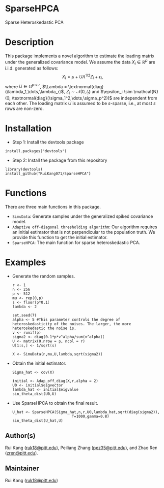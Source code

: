 # SparseHPCA

Sparse Heteroskedastic PCA

# Description

This package implements a novel algorithm to estimate the loading matrix under the generalized covariance model.
We assume the data $X_i \in \mathbb{R}^p$ are i.i.d. generated as follows:
$$X_i = \mu + U \Lambda^{1/2} Z_i + \epsilon_i,$$
where $U \in \mathbb{O}^{p \times r}$, $\Lambda = \textnormal{diag}(\lambda_1,\dots,\lambda_r)$, $Z_i \sim \mathcal{N}(0,I_r)$ and $\epsilon_i \sim \mathcal{N}(0, \textnormal{diag}(\sigma_1^2,\dots,\sigma_p^2))$ are independent from each other.
The loading matrix $U$ is assumed to be $s$-sparse, i.e., at most $s$ rows are non-zero.

# Installation

- Step 1: Install the devtools package

```
install.packages("devtools")
```

- Step 2: Install the package from this repository

```
library(devtools)
install_github("RuiKang071/SparseHPCA")
```

# Functions
There are three main functions in this package.
- `SimuData`: Generate samples under the generalized spiked covariance model.
- `Adaptive off-diagonal thresholding algorithm`: Our algorithm requires an initial estimator that is not perpendicular to the population truth. 
We provide this function to get the initial estimator.
- `SparseHPCA`: The main function for sparse heteroskedastic PCA. 

# Examples
- Generate the random samples.
  ```
  r <- 1
  n <- 256
  p <- 512
  mu <- rep(0,p)
  s <- floor(p*0.1)
  lambda <- 2

  set.seed(7)
  alpha <- 5 #This parameter controls the degree of heteroskedasticity of the noises. The larger, the more heteroskedastic the noise is.
  v <- runif(p)
  sigma2 <- diag(0.1*p*v^alpha/sum(v^alpha))
  U <- matrix(0,nrow = p, ncol = r)
  U[1:s,] <- 1/sqrt(s)

  X <- SimuData(n,mu,U,lambda,sqrt(sigma2))
  ```
- Obtain the initial estimator.
  ```
  Sigma_hat <- cov(X)

  initial <- Adap_off_diag(X,r,alpha = 2)
  U0 <- initial$eigvector
  lambda_hat <- initial$eigvalue
  sin_theta_dist(U0,U)
  ```
- Use SparseHPCA to obtain the final result.
  ```
  U_hat <- SparseHPCA(Sigma_hat,n,r,U0,lambda_hat,sqrt(diag(sigma2)),
                             T=1000,gamma=0.8)
  sin_theta_dist(U_hat,U)
  ```
## Author(s)

Rui Kang (<ruk18@pitt.edu>), Peiliang Zhang (<pez35@pitt.edu>), and Zhao Ren (<zren@pitt.edu>).

## Maintainer

Rui Kang (<ruk18@pitt.edu>)
